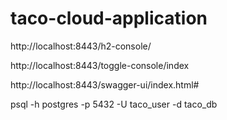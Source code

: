 # taco-cloud-application
http://localhost:8443/h2-console/

http://localhost:8443/toggle-console/index

http://localhost:8443/swagger-ui/index.html#

psql -h postgres -p 5432 -U taco_user -d taco_db